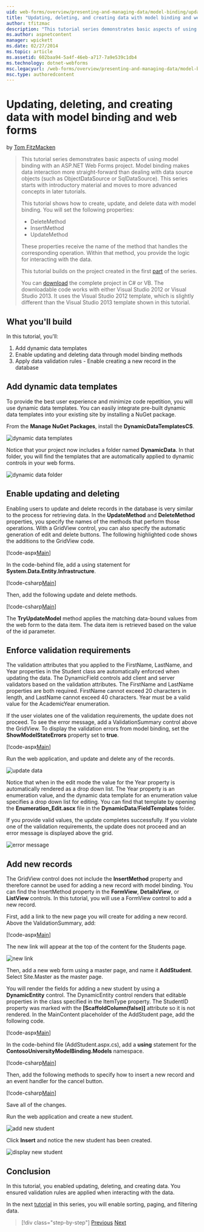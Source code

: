 ```yaml
---
uid: web-forms/overview/presenting-and-managing-data/model-binding/updating-deleting-and-creating-data
title: "Updating, deleting, and creating data with model binding and web forms | Microsoft Docs"
author: tfitzmac
description: "This tutorial series demonstrates basic aspects of using model binding with an ASP.NET Web Forms project. Model binding makes data interaction more straight-..."
ms.author: aspnetcontent
manager: wpickett
ms.date: 02/27/2014
ms.topic: article
ms.assetid: 602baa94-5a4f-46eb-a717-7a9e539c1db4
ms.technology: dotnet-webforms
msc.legacyurl: /web-forms/overview/presenting-and-managing-data/model-binding/updating-deleting-and-creating-data
msc.type: authoredcontent
---
```

Updating, deleting, and creating data with model binding and web forms
====================
by [Tom FitzMacken](https://github.com/tfitzmac)

> This tutorial series demonstrates basic aspects of using model binding with an ASP.NET Web Forms project. Model binding makes data interaction more straight-forward than dealing with data source objects (such as ObjectDataSource or SqlDataSource). This series starts with introductory material and moves to more advanced concepts in later tutorials.
> 
> This tutorial shows how to create, update, and delete data with model binding. You will set the following properties:
> 
> - DeleteMethod
> - InsertMethod
> - UpdateMethod
> 
> These properties receive the name of the method that handles the corresponding operation. Within that method, you provide the logic for interacting with the data.
> 
> This tutorial builds on the project created in the first [part](retrieving-data.md) of the series.
> 
> You can [download](https://go.microsoft.com/fwlink/?LinkId=286116) the complete project in C# or VB. The downloadable code works with either Visual Studio 2012 or Visual Studio 2013. It uses the Visual Studio 2012 template, which is slightly different than the Visual Studio 2013 template shown in this tutorial.


## What you'll build

In this tutorial, you'll:

1. Add dynamic data templates
2. Enable updating and deleting data through model binding methods
3. Apply data validation rules - Enable creating a new record in the database

## Add dynamic data templates

To provide the best user experience and minimize code repetition, you will use dynamic data templates. You can easily integrate pre-built dynamic data templates into your existing site by installing a NuGet package.

From the **Manage NuGet Packages**, install the **DynamicDataTemplatesCS**.

![dynamic data templates](updating-deleting-and-creating-data/_static/image1.png)

Notice that your project now includes a folder named **DynamicData**. In that folder, you will find the templates that are automatically applied to dynamic controls in your web forms.

![dynamic data folder](updating-deleting-and-creating-data/_static/image2.png)

## Enable updating and deleting

Enabling users to update and delete records in the database is very similar to the process for retrieving data. In the **UpdateMethod** and **DeleteMethod** properties, you specify the names of the methods that perform those operations. With a GridView control, you can also specify the automatic generation of edit and delete buttons. The following highlighted code shows the additions to the GridView code.

[!code-aspx[Main](updating-deleting-and-creating-data/samples/sample1.aspx?highlight=4-5)]

In the code-behind file, add a using statement for **System.Data.Entity.Infrastructure**.

[!code-csharp[Main](updating-deleting-and-creating-data/samples/sample2.cs)]

Then, add the following update and delete methods.

[!code-csharp[Main](updating-deleting-and-creating-data/samples/sample3.cs)]

The **TryUpdateModel** method applies the matching data-bound values from the web form to the data item. The data item is retrieved based on the value of the id parameter.

## Enforce validation requirements

The validation attributes that you applied to the FirstName, LastName, and Year properties in the Student class are automatically enforced when updating the data. The DynamicField controls add client and server validators based on the validation attributes. The FirstName and LastName properties are both required. FirstName cannot exceed 20 characters in length, and LastName cannot exceed 40 characters. Year must be a valid value for the AcademicYear enumeration.

If the user violates one of the validation requirements, the update does not proceed. To see the error message, add a ValidationSummary control above the GridView. To display the validation errors from model binding, set the **ShowModelStateErrors** property set to **true**. 

[!code-aspx[Main](updating-deleting-and-creating-data/samples/sample4.aspx)]

Run the web application, and update and delete any of the records.

![update data](updating-deleting-and-creating-data/_static/image3.png)

Notice that when in the edit mode the value for the Year property is automatically rendered as a drop down list. The Year property is an enumeration value, and the dynamic data template for an enumeration value specifies a drop down list for editing. You can find that template by opening the **Enumeration\_Edit.ascx** file in the **DynamicData**/**FieldTemplates** folder.

If you provide valid values, the update completes successfully. If you violate one of the validation requirements, the update does not proceed and an error message is displayed above the grid.

![error message](updating-deleting-and-creating-data/_static/image4.png)

## Add new records

The GridView control does not include the **InsertMethod** property and therefore cannot be used for adding a new record with model binding. You can find the InsertMethod property in the **FormView**, **DetailsView**, or **ListView** controls. In this tutorial, you will use a FormView control to add a new record.

First, add a link to the new page you will create for adding a new record. Above the ValidationSummary, add:

[!code-aspx[Main](updating-deleting-and-creating-data/samples/sample5.aspx)]

The new link will appear at the top of the content for the Students page.

![new link](updating-deleting-and-creating-data/_static/image5.png)

Then, add a new web form using a master page, and name it **AddStudent**. Select Site.Master as the master page.

You will render the fields for adding a new student by using a **DynamicEntity** control. The DynamicEntity control renders that editable properties in the class specified in the ItemType property. The StudentID property was marked with the **[ScaffoldColumn(false)]** attribute so it is not rendered. In the MainContent placeholder of the AddStudent page, add the following code.

[!code-aspx[Main](updating-deleting-and-creating-data/samples/sample6.aspx)]

In the code-behind file (AddStudent.aspx.cs), add a **using** statement for the **ContosoUniversityModelBinding.Models** namespace.

[!code-csharp[Main](updating-deleting-and-creating-data/samples/sample7.cs)]

Then, add the following methods to specify how to insert a new record and an event handler for the cancel button.

[!code-csharp[Main](updating-deleting-and-creating-data/samples/sample8.cs)]

Save all of the changes.

Run the web application and create a new student.

![add new student](updating-deleting-and-creating-data/_static/image6.png)

Click **Insert** and notice the new student has been created.

![display new student](updating-deleting-and-creating-data/_static/image7.png)

## Conclusion

In this tutorial, you enabled updating, deleting, and creating data. You ensured validation rules are applied when interacting with the data.

In the next [tutorial](sorting-paging-and-filtering-data.md) in this series, you will enable sorting, paging, and filtering data.

> [!div class="step-by-step"]
> [Previous](retrieving-data.md)
> [Next](sorting-paging-and-filtering-data.md)
